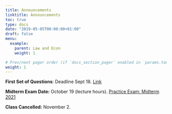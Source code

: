 ```yaml
---
title: Announcements
linktitle: Announcements
toc: true
type: docs
date: "2019-05-05T00:00:00+01:00"
draft: false
menu:
  example:
    parent: Law and Econ
    weight: 1

# Prev/next pager order (if `docs_section_pager` enabled in `params.toml`)
weight: 1
---
```


**First Set of Questions**: Deadline Sept 18. [Link](https://www.franciscopoggi.com/courses/lawecon/questions/)

**Midterm Exam Date:** October 19 (lecture hours).
[Practice Exam: Midterm 2021]((/files/LawEcon/midterm_2021.pdf))

**Class Cancelled:** November 2.

<!-- > **Second Problem Set**: Deadline Dec 10. [Link](https://www.franciscopoggi.com/courses/lawecon/problems/)

> **Second Set of Questions**: Deadline Oct 12. [Link](https://www.franciscopoggi.com/courses/lawecon/questions/)

> **Lecture Cancelled**: Nov 8.

> **First Problem Set**: Deadline Sept 27. [Link](https://www.franciscopoggi.com/courses/lawecon/problems/)



> **Midterm Exam Date**: Nov 3 (during class time).

> **Final Exam Solutions**: [Link](https://www.franciscopoggi.com/files/LawEcon/final_solutions.pdf). -->